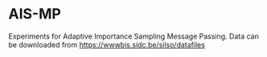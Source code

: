 # AIS-MP
Experiments for Adaptive Importance Sampling Message Passing. Data can be downloaded from https://wwwbis.sidc.be/silso/datafiles 
